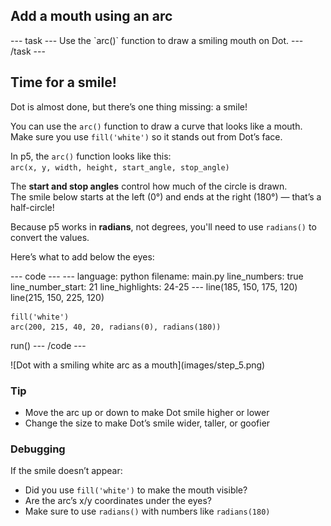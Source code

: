 <h2 class="c-project-heading--task">Add a mouth using an arc</h2>
--- task ---
Use the `arc()` function to draw a smiling mouth on Dot.
--- /task ---

<h2 class="c-project-heading--explainer">Time for a smile!</h2>

Dot is almost done, but there’s one thing missing: a smile!

You can use the `arc()` function to draw a curve that looks like a mouth.  
Make sure you use `fill('white')` so it stands out from Dot’s face.

In p5, the `arc()` function looks like this:  
`arc(x, y, width, height, start_angle, stop_angle)`

The **start and stop angles** control how much of the circle is drawn.  
The smile below starts at the left (0°) and ends at the right (180°) — that’s a half-circle!

Because p5 works in **radians**, not degrees, you'll need to use `radians()` to convert the values.

Here’s what to add below the eyes:

<div class="c-project-code">
--- code ---
---
language: python
filename: main.py
line_numbers: true
line_number_start: 21
line_highlights: 24-25
---
    line(185, 150, 175, 120)
    line(215, 150, 225, 120)

    fill('white')
    arc(200, 215, 40, 20, radians(0), radians(180))

run()
--- /code ---
</div>

<div class="c-project-output">
![Dot with a smiling white arc as a mouth](images/step_5.png)
</div>

<div class="c-project-callout c-project-callout--tip">

### Tip

- Move the arc up or down to make Dot smile higher or lower<br />
- Change the size to make Dot’s smile wider, taller, or goofier

</div>

<div class="c-project-callout c-project-callout--debug">

### Debugging

If the smile doesn’t appear:<br />
- Did you use `fill('white')` to make the mouth visible?<br />
- Are the arc’s x/y coordinates under the eyes?<br />
- Make sure to use `radians()` with numbers like `radians(180)`

</div>